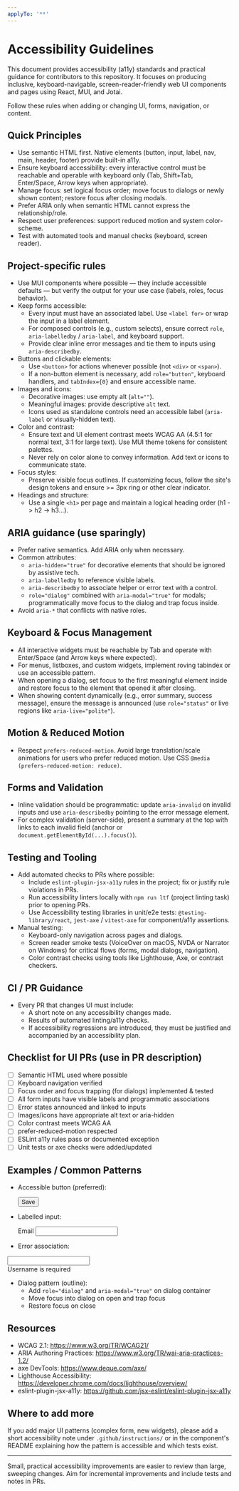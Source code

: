 ```yaml
---
applyTo: '**'
---
```


# Accessibility Guidelines

This document provides accessibility (a11y) standards and practical guidance for contributors to this repository. It focuses on producing inclusive, keyboard-navigable, screen-reader-friendly web UI components and pages using React, MUI, and Jotai.

Follow these rules when adding or changing UI, forms, navigation, or content.

## Quick Principles

- Use semantic HTML first. Native elements (button, input, label, nav, main, header, footer) provide built-in a11y.
- Ensure keyboard accessibility: every interactive control must be reachable and operable with keyboard only (Tab, Shift+Tab, Enter/Space, Arrow keys when appropriate).
- Manage focus: set logical focus order; move focus to dialogs or newly shown content; restore focus after closing modals.
- Prefer ARIA only when semantic HTML cannot express the relationship/role.
- Respect user preferences: support reduced motion and system color-scheme.
- Test with automated tools and manual checks (keyboard, screen reader).

## Project-specific rules

- Use MUI components where possible — they include accessible defaults — but verify the output for your use case (labels, roles, focus behavior).
- Keep forms accessible:
  - Every input must have an associated label. Use `<label for>` or wrap the input in a label element.
  - For composed controls (e.g., custom selects), ensure correct `role`, `aria-labelledby` / `aria-label`, and keyboard support.
  - Provide clear inline error messages and tie them to inputs using `aria-describedby`.
- Buttons and clickable elements:
  - Use `<button>` for actions whenever possible (not `<div>` or `<span>`).
  - If a non-button element is necessary, add `role="button"`, keyboard handlers, and `tabIndex={0}` and ensure accessible name.
- Images and icons:
  - Decorative images: use empty alt (`alt=""`).
  - Meaningful images: provide descriptive `alt` text.
  - Icons used as standalone controls need an accessible label (`aria-label` or visually-hidden text).
- Color and contrast:
  - Ensure text and UI element contrast meets WCAG AA (4.5:1 for normal text, 3:1 for large text). Use MUI theme tokens for consistent palettes.
  - Never rely on color alone to convey information. Add text or icons to communicate state.
- Focus styles:
  - Preserve visible focus outlines. If customizing focus, follow the site's design tokens and ensure >= 3px ring or other clear indicator.
- Headings and structure:
  - Use a single `<h1>` per page and maintain a logical heading order (h1 -> h2 -> h3...).

## ARIA guidance (use sparingly)

- Prefer native semantics. Add ARIA only when necessary.
- Common attributes:
  - `aria-hidden="true"` for decorative elements that should be ignored by assistive tech.
  - `aria-labelledby` to reference visible labels.
  - `aria-describedby` to associate helper or error text with a control.
  - `role="dialog"` combined with `aria-modal="true"` for modals; programmatically move focus to the dialog and trap focus inside.
- Avoid `aria-*` that conflicts with native roles.

## Keyboard & Focus Management

- All interactive widgets must be reachable by Tab and operate with Enter/Space (and Arrow keys where expected).
- For menus, listboxes, and custom widgets, implement roving tabindex or use an accessible pattern.
- When opening a dialog, set focus to the first meaningful element inside and restore focus to the element that opened it after closing.
- When showing content dynamically (e.g., error summary, success message), ensure the message is announced (use `role="status"` or live regions like `aria-live="polite"`).

## Motion & Reduced Motion

- Respect `prefers-reduced-motion`. Avoid large translation/scale animations for users who prefer reduced motion. Use CSS `@media (prefers-reduced-motion: reduce)`.

## Forms and Validation

- Inline validation should be programmatic: update `aria-invalid` on invalid inputs and use `aria-describedby` pointing to the error message element.
- For complex validation (server-side), present a summary at the top with links to each invalid field (anchor or `document.getElementById(...).focus()`).

## Testing and Tooling

- Add automated checks to PRs where possible:
  - Include `eslint-plugin-jsx-a11y` rules in the project; fix or justify rule violations in PRs.
  - Run accessibility linters locally with `npm run ltf` (project linting task) prior to opening PRs.
  - Use Accessibility testing libraries in unit/e2e tests: `@testing-library/react`, `jest-axe` / `vitest-axe` for component/a11y assertions.
- Manual testing:
  - Keyboard-only navigation across pages and dialogs.
  - Screen reader smoke tests (VoiceOver on macOS, NVDA or Narrator on Windows) for critical flows (forms, modal dialogs, navigation).
  - Color contrast checks using tools like Lighthouse, Axe, or contrast checkers.

## CI / PR Guidance

- Every PR that changes UI must include:
  - A short note on any accessibility changes made.
  - Results of automated linting/a11y checks.
  - If accessibility regressions are introduced, they must be justified and accompanied by an accessibility plan.

## Checklist for UI PRs (use in PR description)

- [ ] Semantic HTML used where possible
- [ ] Keyboard navigation verified
- [ ] Focus order and focus trapping (for dialogs) implemented & tested
- [ ] All form inputs have visible labels and programmatic associations
- [ ] Error states announced and linked to inputs
- [ ] Images/icons have appropriate alt text or aria-hidden
- [ ] Color contrast meets WCAG AA
- [ ] prefer-reduced-motion respected
- [ ] ESLint a11y rules pass or documented exception
- [ ] Unit tests or axe checks were added/updated

## Examples / Common Patterns

- Accessible button (preferred):

  <button type="button">Save</button>

- Labelled input:

  <label htmlFor="email">Email</label>
  <input id="email" name="email" type="email" />

- Error association:

<input id="username" aria-describedby="username-error" aria-invalid="true" />
<div id="username-error">Username is required</div>

- Dialog pattern (outline):
  - Add `role="dialog"` and `aria-modal="true"` on dialog container
  - Move focus into dialog on open and trap focus
  - Restore focus on close

## Resources

- WCAG 2.1: https://www.w3.org/TR/WCAG21/
- ARIA Authoring Practices: https://www.w3.org/TR/wai-aria-practices-1.2/
- axe DevTools: https://www.deque.com/axe/
- Lighthouse Accessibility: https://developer.chrome.com/docs/lighthouse/overview/
- eslint-plugin-jsx-a11y: https://github.com/jsx-eslint/eslint-plugin-jsx-a11y

## Where to add more

If you add major UI patterns (complex form, new widgets), please add a short accessibility note under `.github/instructions/` or in the component's README explaining how the pattern is accessible and which tests exist.

---

Small, practical accessibility improvements are easier to review than large, sweeping changes. Aim for incremental improvements and include tests and notes in PRs.
